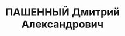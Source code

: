 ---
title: ПАШЕННЫЙ Дмитрий Александрович
description: 'Род. в 1918, Енисейская губ., Минусинский уезд, сын раскулаченного и
  сосланного. Проживал: Красноярский кр., Курагинский р-н, Спецпоселенец в пос. Ольховка.
  Спецпоселенец в пос. Ольховка Курагинского р-на КК. Работал монтером в электромонтажной
  мастерской.

  Арестован 19.11.1936, содержался в Минусинской тюрьме. Обв.: участие в к.-р. организации.
  Приговор: выездная сессия ВК ВС СССР, 19.04.1937 – ВМН. Расстрелян 19.04.1937, в
  г. Красноярске.

  Реабилитирован ВК ВС СССР 13.10.1956'
---